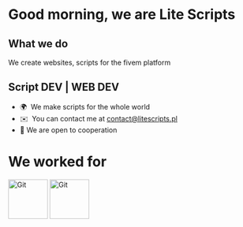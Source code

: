 # Good morning, we are Lite Scripts 

What we do 
------------------------------------------------------------
We create websites, scripts for the fivem platform

Script DEV | WEB DEV
------------------------------------------------------------

* 🌍  We make scripts for the whole world
* ✉️  You can contact me at [contact@litescripts.pl](mailto:contact@litescripts.pl)
* 🤝  We are open to cooperation

# We worked for
<a href="https://ghrp.fi/" target="_blank" rel="noreferrer"><img src="https://cdn.discordapp.com/attachments/1139706099012997173/1273786922107408517/GHRPKorjattuTransparent.png?ex=66bfe204&is=66be9084&hm=29cdd314abb7b0b2f2179d089aeb70bc77236411fcb0427b25699f87626d2370&" width="80" height="80" alt="Git" /></a>
<a href="https://discord.gg/uJStNFSfrP" target="_blank" rel="noreferrer"><img src="https://media.discordapp.net/attachments/1139706099012997173/1273788909217775788/galacticrp.png?ex=66bfe3dd&is=66be925d&hm=e09d035661afa6fcb7c91c02c2369f9e35027e3d93f23df544986cc68a999e65&=&format=webp&quality=lossless" width="80" height="80" alt="Git" /></a>

